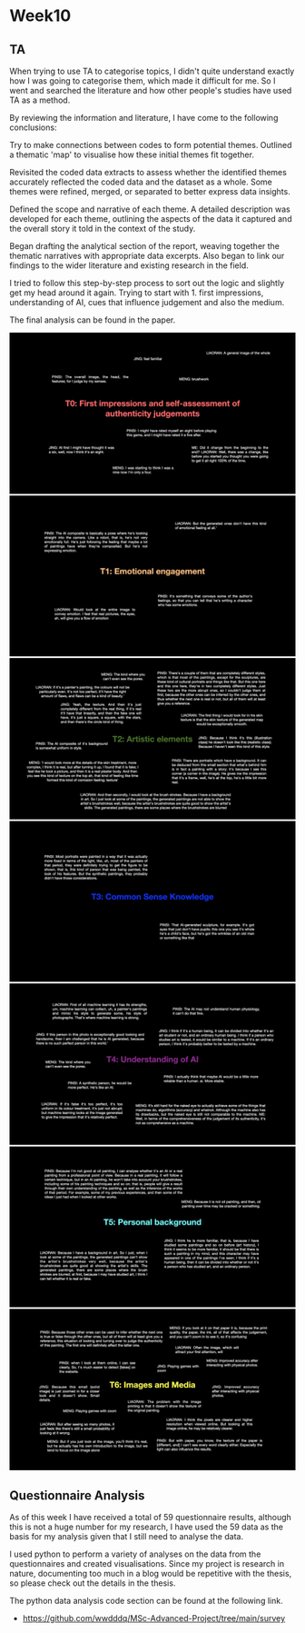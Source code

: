 # Week10

## TA
When trying to use TA to categorise topics, I didn't quite understand exactly how I was going to categorise them, which made it difficult for me. So I went and searched the literature and how other people's studies have used TA as a method.

By reviewing the information and literature, I have come to the following conclusions:

Try to make connections between codes to form potential themes. Outlined a thematic 'map' to visualise how these initial themes fit together.

Revisited the coded data extracts to assess whether the identified themes accurately reflected the coded data and the dataset as a whole. Some themes were refined, merged, or separated to better express data insights.

Defined the scope and narrative of each theme. A detailed description was developed for each theme, outlining the aspects of the data it captured and the overall story it told in the context of the study.

Began drafting the analytical section of the report, weaving together the thematic narratives with appropriate data excerpts. Also began to link our findings to the wider literature and existing research in the field.

I tried to follow this step-by-step process to sort out the logic and slightly get my head around it again. Trying to start with 1. first impressions, understanding of AI, cues that influence judgement and also the medium.

The final analysis can be found in the paper.

![MSc-Advanced-Project](https://github.com/wwdddq/MSc-Advanced-Project/blob/main/BLOG/img/Pre%20video.012.jpeg)
![MSc-Advanced-Project](https://github.com/wwdddq/MSc-Advanced-Project/blob/main/BLOG/img/Pre%20video.013.jpeg)
![MSc-Advanced-Project](https://github.com/wwdddq/MSc-Advanced-Project/blob/main/BLOG/img/Pre%20video.014.jpeg)
![MSc-Advanced-Project](https://github.com/wwdddq/MSc-Advanced-Project/blob/main/BLOG/img/Pre%20video.015.jpeg)
![MSc-Advanced-Project](https://github.com/wwdddq/MSc-Advanced-Project/blob/main/BLOG/img/Pre%20video.016.jpeg)
![MSc-Advanced-Project](https://github.com/wwdddq/MSc-Advanced-Project/blob/main/BLOG/img/Pre%20video.017.jpeg)
![MSc-Advanced-Project](https://github.com/wwdddq/MSc-Advanced-Project/blob/main/BLOG/img/Pre%20video.018.jpeg)


## Questionnaire Analysis

As of this week I have received a total of 59 questionnaire results, although this is not a huge number for my research, I have used the 59 data as the basis for my analysis given that I still need to analyse the data.

I used python to perform a variety of analyses on the data from the questionnaires and created visualisations. Since my project is research in nature, documenting too much in a blog would be repetitive with the thesis, so please check out the details in the thesis.

The python data analysis code section can be found at the following link.

- https://github.com/wwdddq/MSc-Advanced-Project/tree/main/survey


